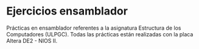 # Ejercicios ensamblador

Prácticas en ensamblador referentes a la asignatura Estructura de los Computadores (ULPGC). Todas las prácticas están realizadas con la placa Altera DE2 - NIOS II.
